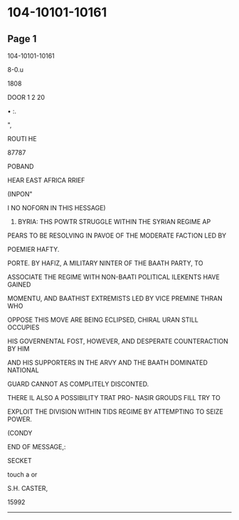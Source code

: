 # 104-10101-10161

## Page 1

104-10101-10161

8-0.u

1808

DOOR 1 2 20

• :.

",

ROUTI HE

87787

POBAND

HEAR EAST AFRICA RRIEF

(INPON"

I NO NOFORN IN THIS HESSAGE)

1. BYRIA: THS POWTR STRUGGLE WITHIN THE SYRIAN REGIME AP

PEARS TO BE RESOLVING IN PAVOE OF THE MODERATE FACTION LED BY

POEMIER HAFTY.

PORTE. BY HAFIZ, A MILITARY NINTER OF THE BAATH PARTY, TO

ASSOCIATE THE REGIME WITH NON-BAATI POLITICAL ILEKENTS HAVE GAINED

MOMENTU, AND BAATHIST EXTREMISTS LED BY VICE PREMINE THRAN WHO

OPPOSE THIS MOVE ARE BEING ECLIPSED, CHIRAL URAN STILL OCCUPIES

HIS GOVERNENTAL FOST, HOWEVER, AND DESPERATE COUNTERACTION BY HIM

AND HIS SUPPORTERS IN THE ARVY AND THE BAATH DOMINATED NATIONAL

GUARD CANNOT AS COMPLITELY DISCONTED.

THERE IL ALSO A POSSIBILITY TRAT PRO- NASIR GROUDS FILL TRY TO

EXPLOIT THE DIVISION WITHIN TIDS REGIME BY ATTEMPTING TO SEIZE POWER.

(CONDY

END OF MESSAGE,:

SECKET

touch a or

S.H. CASTER,

15992

---

